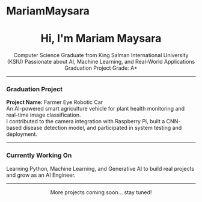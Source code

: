 # MariamMaysara
<h1 align="center">Hi, I'm Mariam Maysara </h1>

<p align="center">
 Computer Science Graduate from King Salman International University (KSIU)  
 Passionate about AI, Machine Learning, and Real-World Applications  
 Graduation Project Grade: A+
</p>

---

###  Graduation Project

**Project Name:** Farmer Eye Robotic Car  
An AI-powered smart agriculture vehicle for plant health monitoring and real-time image classification.  
I contributed to the camera integration with Raspberry Pi, built a CNN-based disease detection model, and participated in system testing and deployment.

---

###  Currently Working On

Learning Python, Machine Learning, and Generative AI to build real projects and grow as an AI Engineer.

---

<p align="center"> More projects coming soon... stay tuned! </p>
